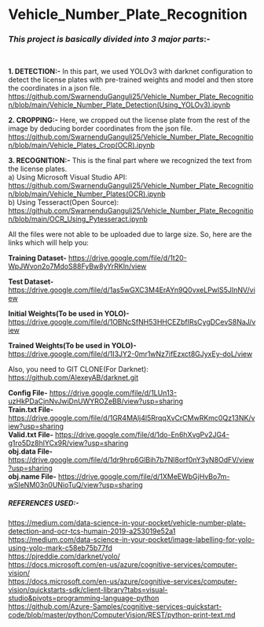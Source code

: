 # Vehicle_Number_Plate_Recognition

### *This project is basically divided into 3 major parts*:-
<br>

**1. DETECTION:-** In this part, we used YOLOv3 with darknet configuration to detect the license plates with pre-trained weights and model and then store the coordinates in a json file. https://github.com/SwarnenduGanguli25/Vehicle_Number_Plate_Recognition/blob/main/Vehicle_Number_Plate_Detection(Using_YOLOv3).ipynb
<br>

**2. CROPPING:-** Here, we cropped out the license plate from the rest of the image by deducing border coordinates from the json file. https://github.com/SwarnenduGanguli25/Vehicle_Number_Plate_Recognition/blob/main/Vehicle_Plates_Crop(OCR).ipynb
<br>

**3. RECOGNITION:-** This is the final part where we recognized the text from the license plates.  
a) Using Microsoft Visual Studio API:  
https://github.com/SwarnenduGanguli25/Vehicle_Number_Plate_Recognition/blob/main/Vehicle_Number_Plates(OCR).ipynb  
b) Using Tesseract(Open Source):  
https://github.com/SwarnenduGanguli25/Vehicle_Number_Plate_Recognition/blob/main/OCR_Using_Pytesseract.ipynb
<br>

All the files were not able to be uploaded due to large size. So, here are the links which will help you:
<br>

**Training Dataset-** https://drive.google.com/file/d/1t20-WpJWvon2o7MdoS88FyBw8yYrRKln/view
<!-- -->
**Test Dataset-** https://drive.google.com/file/d/1as5wGXC3M4ErAYn9Q0vxeLPwlS5JInNV/view
<br>

**Initial Weights(To be used in YOLO)-** https://drive.google.com/file/d/1OBNcSfNH53HHCEZbfIRsCygDCevS8NaJ/view
<br>

**Trained Weights(To be used in YOLO)-** https://drive.google.com/file/d/1I3JY2-0mr1wNz7ifEzxct8GJyxEy-doL/view
<br>

Also, you need to GIT CLONE(For Darknet): https://github.com/AlexeyAB/darknet.git
<br>

**Config File-** https://drive.google.com/file/d/1LUn13-uzHkPDaCjnNvJwiDnUWYROZeBB/view?usp=sharing  
**Train.txt File-** https://drive.google.com/file/d/1GR4MAlj4l5RrqqXvCrCMwRKmc0Qz13NK/view?usp=sharing  
**Valid.txt File-** https://drive.google.com/file/d/1do-En6hXvgPv2JG4-g1ro5Dz8hlYCx9R/view?usp=sharing  
**obj.data File-** https://drive.google.com/file/d/1dr9hrp6GlBih7b7Nl8orf0nY3yN8OdFV/view?usp=sharing  
**obj.name File-** https://drive.google.com/file/d/1XMeEWbGjHvBo7m-wSIeNM03n0UNioTuQ/view?usp=sharing
<br>

##### *REFERENCES USED:-*  
https://medium.com/data-science-in-your-pocket/vehicle-number-plate-detection-and-ocr-tcs-humain-2019-a253019e52a1  
https://medium.com/data-science-in-your-pocket/image-labelling-for-yolo-using-yolo-mark-c58eb75b77fd  
https://pjreddie.com/darknet/yolo/  
https://docs.microsoft.com/en-us/azure/cognitive-services/computer-vision/  
https://docs.microsoft.com/en-us/azure/cognitive-services/computer-vision/quickstarts-sdk/client-library?tabs=visual-studio&pivots=programming-language-python  
https://github.com/Azure-Samples/cognitive-services-quickstart-code/blob/master/python/ComputerVision/REST/python-print-text.md

